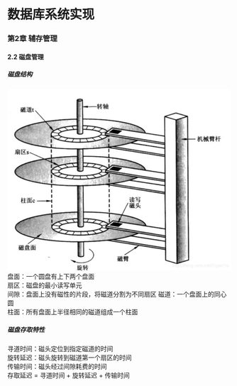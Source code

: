# 数据库系统实现  
### 第2章 辅存管理
#### 2.2 磁盘管理  
##### 磁盘结构  
![Alt text](/images/DBImpl_2-2.png)  
盘面：一个圆盘有上下两个盘面  
扇区：磁盘的最小读写单元  
间隙：盘面上没有磁性的片段，将磁道分割为不同扇区
磁道：一个盘面上的同心圆  
柱面：所有盘面上半径相同的磁道组成一个柱面  

##### 磁盘存取特性  
寻道时间：磁头定位到指定磁道的时间  
旋转延迟：磁头旋转到磁道第一个扇区的时间  
传输时间：磁头经过间隙耗费的时间  
存取延迟 = 寻道时间 + 旋转延迟 + 传输时间  